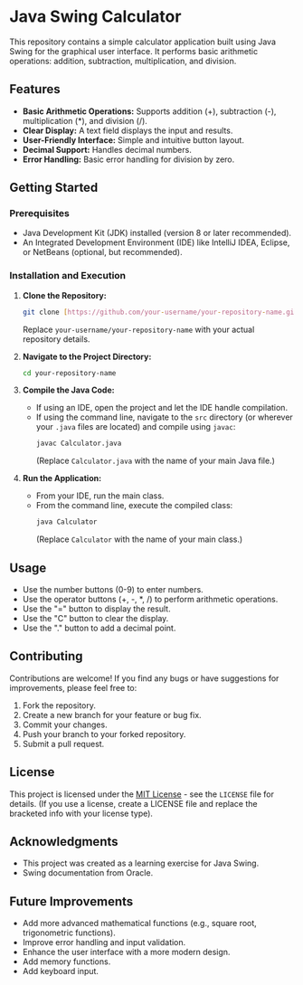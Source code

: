 # Java Swing Calculator

This repository contains a simple calculator application built using Java Swing for the graphical user interface. It performs basic arithmetic operations: addition, subtraction, multiplication, and division.

## Features

* **Basic Arithmetic Operations:** Supports addition (+), subtraction (-), multiplication (*), and division (/).
* **Clear Display:** A text field displays the input and results.
* **User-Friendly Interface:** Simple and intuitive button layout.
* **Decimal Support:** Handles decimal numbers.
* **Error Handling:** Basic error handling for division by zero.

## Getting Started

### Prerequisites

* Java Development Kit (JDK) installed (version 8 or later recommended).
* An Integrated Development Environment (IDE) like IntelliJ IDEA, Eclipse, or NetBeans (optional, but recommended).

### Installation and Execution

1.  **Clone the Repository:**
    ```bash
    git clone [https://github.com/your-username/your-repository-name.git](https://github.com/your-username/your-repository-name.git)
    ```
    Replace `your-username/your-repository-name` with your actual repository details.

2.  **Navigate to the Project Directory:**
    ```bash
    cd your-repository-name
    ```

3.  **Compile the Java Code:**
    * If using an IDE, open the project and let the IDE handle compilation.
    * If using the command line, navigate to the `src` directory (or wherever your `.java` files are located) and compile using `javac`:
        ```bash
        javac Calculator.java
        ```
        (Replace `Calculator.java` with the name of your main Java file.)

4.  **Run the Application:**
    * From your IDE, run the main class.
    * From the command line, execute the compiled class:
        ```bash
        java Calculator
        ```
        (Replace `Calculator` with the name of your main class.)

## Usage

* Use the number buttons (0-9) to enter numbers.
* Use the operator buttons (+, -, \*, /) to perform arithmetic operations.
* Use the "=" button to display the result.
* Use the "C" button to clear the display.
* Use the "." button to add a decimal point.



## Contributing

Contributions are welcome! If you find any bugs or have suggestions for improvements, please feel free to:

1.  Fork the repository.
2.  Create a new branch for your feature or bug fix.
3.  Commit your changes.
4.  Push your branch to your forked repository.
5.  Submit a pull request.

## License

This project is licensed under the [MIT License](LICENSE) - see the `LICENSE` file for details. (If you use a license, create a LICENSE file and replace the bracketed info with your license type).

## Acknowledgments

* This project was created as a learning exercise for Java Swing.
* Swing documentation from Oracle.

## Future Improvements

* Add more advanced mathematical functions (e.g., square root, trigonometric functions).
* Improve error handling and input validation.
* Enhance the user interface with a more modern design.
* Add memory functions.
* Add keyboard input.
